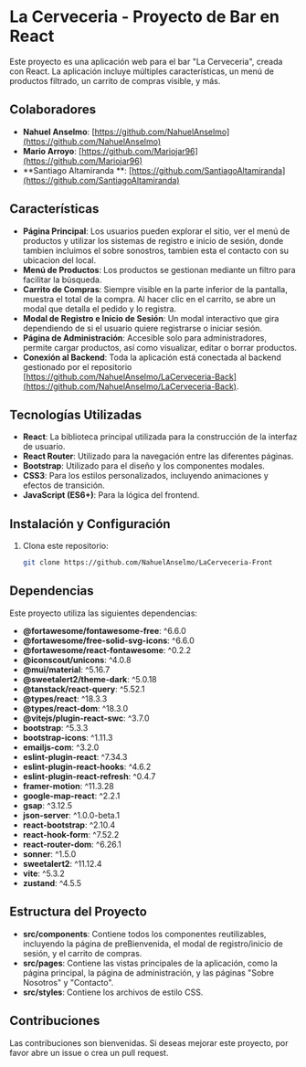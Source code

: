 # La Cerveceria - Proyecto de Bar en React

Este proyecto es una aplicación web para el bar "La Cerveceria", creada con React. La aplicación incluye múltiples características, un menú de productos filtrado, un carrito de compras visible, y más.

## Colaboradores

- **Nahuel Anselmo**: [https://github.com/NahuelAnselmo](https://github.com/NahuelAnselmo)
- **Mario Arroyo**: [https://github.com/Mariojar96](https://github.com/Mariojar96)
- **Santiago Altamiranda **: [https://github.com/SantiagoAltamiranda](https://github.com/SantiagoAltamiranda)

## Características

- **Página Principal**: Los usuarios pueden explorar el sitio, ver el menú de productos y utilizar los sistemas de registro e inicio de sesión, donde tambien incluimos el sobre sonostros, tambien esta el contacto con su ubicacion del local.
- **Menú de Productos**: Los productos se gestionan mediante un filtro para facilitar la búsqueda.
- **Carrito de Compras**: Siempre visible en la parte inferior de la pantalla, muestra el total de la compra. Al hacer clic en el carrito, se abre un modal que detalla el pedido y lo registra.
- **Modal de Registro e Inicio de Sesión**: Un modal interactivo que gira dependiendo de si el usuario quiere registrarse o iniciar sesión.
- **Página de Administración**: Accesible solo para administradores, permite cargar productos, así como visualizar, editar o borrar productos.
- **Conexión al Backend**: Toda la aplicación está conectada al backend gestionado por el repositorio [https://github.com/NahuelAnselmo/LaCerveceria-Back](https://github.com/NahuelAnselmo/LaCerveceria-Back).

## Tecnologías Utilizadas

- **React**: La biblioteca principal utilizada para la construcción de la interfaz de usuario.
- **React Router**: Utilizado para la navegación entre las diferentes páginas.
- **Bootstrap**: Utilizado para el diseño y los componentes modales.
- **CSS3**: Para los estilos personalizados, incluyendo animaciones y efectos de transición.
- **JavaScript (ES6+)**: Para la lógica del frontend.

## Instalación y Configuración

1. Clona este repositorio: 
   ```bash
   git clone https://github.com/NahuelAnselmo/LaCerveceria-Front
## Dependencias

Este proyecto utiliza las siguientes dependencias:

- **@fortawesome/fontawesome-free**: ^6.6.0
- **@fortawesome/free-solid-svg-icons**: ^6.6.0
- **@fortawesome/react-fontawesome**: ^0.2.2
- **@iconscout/unicons**: ^4.0.8
- **@mui/material**: ^5.16.7
- **@sweetalert2/theme-dark**: ^5.0.18
- **@tanstack/react-query**: ^5.52.1
- **@types/react**: ^18.3.3
- **@types/react-dom**: ^18.3.0
- **@vitejs/plugin-react-swc**: ^3.7.0
- **bootstrap**: ^5.3.3
- **bootstrap-icons**: ^1.11.3
- **emailjs-com**: ^3.2.0
- **eslint-plugin-react**: ^7.34.3
- **eslint-plugin-react-hooks**: ^4.6.2
- **eslint-plugin-react-refresh**: ^0.4.7
- **framer-motion**: ^11.3.28
- **google-map-react**: ^2.2.1
- **gsap**: ^3.12.5
- **json-server**: ^1.0.0-beta.1
- **react-bootstrap**: ^2.10.4
- **react-hook-form**: ^7.52.2
- **react-router-dom**: ^6.26.1
- **sonner**: ^1.5.0
- **sweetalert2**: ^11.12.4
- **vite**: ^5.3.2
- **zustand**: ^4.5.5
## Estructura del Proyecto

- **src/components**: Contiene todos los componentes reutilizables, incluyendo la página de preBienvenida, el modal de registro/inicio de sesión, y el carrito de compras.
- **src/pages**: Contiene las vistas principales de la aplicación, como la página principal, la página de administración, y las páginas "Sobre Nosotros" y "Contacto".
- **src/styles**: Contiene los archivos de estilo CSS.

## Contribuciones

Las contribuciones son bienvenidas. Si deseas mejorar este proyecto, por favor abre un issue o crea un pull request.
